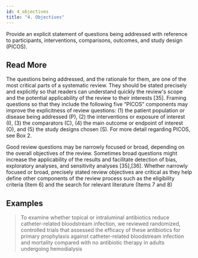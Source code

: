 ```yaml
---
id: 4_objectives
title: "4. Objectives"
---
```

Provide an explicit statement of questions being addressed with reference to participants, interventions, comparisons, outcomes, and study design (PICOS).

## Read More

The questions being addressed, and the rationale for them, are one of the most critical parts of a systematic review. They should be stated precisely and explicitly so that readers can understand quickly the review's scope and the potential applicability of the review to their interests [35]. Framing questions so that they include the following five “PICOS” components may improve the explicitness of review questions: (1) the patient population or disease being addressed (P), (2) the interventions or exposure of interest (I), (3) the comparators (C), (4) the main outcome or endpoint of interest (O), and (5) the study designs chosen (S). For more detail regarding PICOS, see Box 2.

Good review questions may be narrowly focused or broad, depending on the overall objectives of the review. Sometimes broad questions might increase the applicability of the results and facilitate detection of bias, exploratory analyses, and sensitivity analyses [35],[36]. Whether narrowly focused or broad, precisely stated review objectives are critical as they help define other components of the review process such as the eligibility criteria (Item 6) and the search for relevant literature (Items 7 and 8)

## Examples

> To examine whether topical or intraluminal antibiotics reduce catheter-related bloodstream infection, we reviewed randomized, controlled trials that assessed the efficacy of these antibiotics for primary prophylaxis against catheter-related bloodstream infection and mortality compared with no antibiotic therapy in adults undergoing hemodialysis